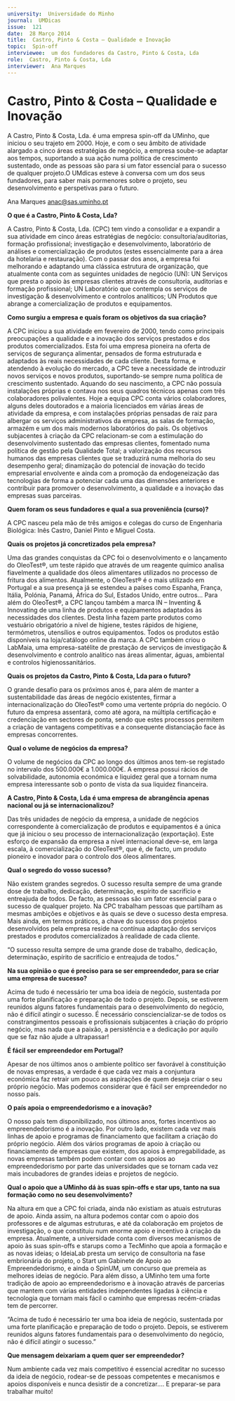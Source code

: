 ```yaml
---
university:  Universidade do Minho
journal:  UMDicas
issue:  121
date:  28 Março 2014
title:  Castro, Pinto & Costa – Qualidade e Inovação
topic:  Spin-off
interviewee:  um dos fundadores da Castro, Pinto & Costa, Lda
role:  Castro, Pinto & Costa, Lda
interviewer:  Ana Marques
---
```

 

# Castro, Pinto & Costa – Qualidade e Inovação 
 
A Castro, Pinto & Costa, Lda. é uma empresa spin-off da UMinho, que iniciou o seu trajeto em 2000.
Hoje, e com o seu âmbito de atividade alargado a cinco áreas estratégias de negócio, a empresa soube-se adaptar aos tempos, suportando a sua ação numa política de crescimento sustentado, onde as pessoas são para si um fator essencial para o sucesso de qualquer projeto.O UMdicas esteve à conversa com um dos seus fundadores, para saber mais pormenores sobre o projeto, seu desenvolvimento e perspetivas para o futuro.

Ana Marques 
anac@sas.uminho.pt 

 
**O que é a Castro, Pinto & Costa, Lda?**

A Castro, Pinto & Costa, Lda. (CPC) tem vindo a consolidar e a expandir a sua atividade em cinco áreas estratégias de negócio: consultoria/auditorias, formação profissional; investigação e desenvolvimento, laboratório de análises e comercialização de produtos (estes essencialmente para a área da hotelaria e restauração).
Com o passar dos anos, a empresa foi melhorando e adaptando uma clássica estrutura de organização, que atualmente conta com as seguintes unidades de negócio (UN): UN Serviços que presta o apoio às empresas clientes através de consultoria, auditorias e formação profissional; UN Laboratório que contempla os serviços de investigação & desenvolvimento e controlos analíticos; UN Produtos que abrange a comercialização de produtos e equipamentos.

 
**Como surgiu a empresa e quais foram os objetivos da sua criação?**

A CPC iniciou a sua atividade em fevereiro de 2000, tendo como principais preocupações a qualidade e a inovação dos serviços prestados e dos produtos comercializados. Esta foi uma empresa pioneira na oferta de serviços de segurança alimentar, pensados de forma estruturada e adaptados às reais necessidades de cada cliente. Desta forma, e atendendo à evolução do mercado, a CPC teve a necessidade de introduzir novos serviços e novos produtos, suportando-se sempre numa política de crescimento sustentado.
Aquando do seu nascimento, a CPC não possuía instalações próprias e contava nos seus quadros técnicos apenas com três colaboradores polivalentes. Hoje a equipa CPC conta vários colaboradores, alguns deles doutorados e a maioria licenciados em várias áreas de atividade da empresa, e com instalações próprias pensadas de raiz para albergar os serviços administrativos da empresa, as salas de formação, armazém e um dos mais modernos laboratórios do país.
Os objetivos subjacentes à criação da CPC relacionam-se com a estimulação do desenvolvimento sustentado das empresas clientes, fomentado numa política de gestão pela Qualidade Total; a valorização dos recursos humanos das empresas clientes que se traduzirá numa melhoria do seu desempenho geral; dinamização do potencial de inovação do tecido empresarial envolvente e ainda com a promoção da endogeneização das tecnologias de forma a potenciar cada uma das dimensões anteriores e contribuir para promover o desenvolvimento, a qualidade e a inovação das empresas suas parceiras.

 
**Quem foram os seus fundadores e qual a sua proveniência (curso)?**

A CPC nasceu pela mão de três amigos e colegas do curso de Engenharia Biológica: Inês Castro, Daniel Pinto e Miguel Costa.

 
**Quais os projetos já concretizados pela empresa?**

Uma das grandes conquistas da CPC foi o desenvolvimento e o lançamento do OleoTest®, um teste rápido que através de um reagente químico analisa fiavelmente a qualidade dos óleos alimentares utilizados no processo de fritura dos alimentos. Atualmente, o OleoTest® é o mais utilizado em Portugal e a sua presença já se estendeu a países como Espanha, França, Itália, Polónia, Panamá, África do Sul, Estados Unido, entre outros… Para além do OleoTest®, a CPC lançou também a marca IN – Inventing & Innovating de uma linha de produtos e equipamentos adaptados às necessidades dos clientes. Desta linha fazem parte produtos como vestuário obrigatório a nível de higiene, testes rápidos de higiene, termómetros, utensílios e outros equipamentos. Todos os produtos estão disponíveis na loja/catálogo online da marca.
A CPC também criou o LabMaia, uma empresa-satélite de prestação de serviços de investigação & desenvolvimento e controlo analítico nas áreas alimentar, águas, ambiental e controlos higienossanitários.

 
**Quais os projetos da Castro, Pinto & Costa, Lda para o futuro?**

O grande desafio para os próximos anos é, para além de manter a sustentabilidade das áreas de negócio existentes, firmar a internacionalização do OleoTest® como uma vertente própria do negócio.
O futuro da empresa assentará, como até agora, na múltipla certificação e credenciação em sectores de ponta, sendo que estes processos permitem a criação de vantagens competitivas e a consequente distanciação face às empresas concorrentes.

 
**Qual o volume de negócios da empresa?**

O volume de negócios da CPC ao longo dos últimos anos tem-se registado no intervalo dos 500.000€ a 1.000.000€.
A empresa possui rácios de solvabilidade, autonomia económica e liquidez geral que a tornam numa empresa interessante sob o ponto de vista da sua liquidez financeira.

 
**A Castro, Pinto & Costa, Lda é uma empresa de abrangência apenas nacional ou já se internacionalizou?**

Das três unidades de negócio da empresa, a unidade de negócios correspondente à comercialização de produtos e equipamentos é a única que já iniciou o seu processo de internacionalização (exportação).
Este esforço de expansão da empresa a nível internacional deve-se, em larga escala, à comercialização do OleoTest®, que é, de facto, um produto pioneiro e inovador para o controlo dos óleos alimentares.

 
**Qual o segredo do vosso sucesso?**

Não existem grandes segredos. O sucesso resulta sempre de uma grande dose de trabalho, dedicação, determinação, espírito de sacrifício e entreajuda de todos. De facto, as pessoas são um fator essencial para o sucesso de qualquer projeto. Na CPC trabalham pessoas que partilham as mesmas ambições e objetivos e às quais se deve o sucesso desta empresa. Mais ainda, em termos práticos, a chave do sucesso dos projetos desenvolvidos pela empresa reside na contínua adaptação dos serviços prestados e produtos comercializados à realidade de cada cliente.


“O sucesso resulta sempre de uma grande dose de trabalho, dedicação, determinação, espírito de sacrifício e entreajuda de todos.”

 
**Na sua opinião o que é preciso para se ser empreendedor, para se criar uma empresa de sucesso?**

Acima de tudo é necessário ter uma boa ideia de negócio, sustentada por uma forte planificação e preparação de todo o projeto. Depois, se estiverem reunidos alguns fatores fundamentais para o desenvolvimento do negócio, não é difícil atingir o sucesso. É necessário consciencializar-se de todos os constrangimentos pessoais e profissionais subjacentes à criação do próprio negócio, mas nada que a paixão, a persistência e a dedicação por aquilo que se faz não ajude a ultrapassar!
 

 
**É fácil ser empreendedor em Portugal?**

Apesar de nos últimos anos o ambiente político ser favorável à constituição de novas empresas, a verdade é que cada vez mais a conjuntura económica faz retrair um pouco as aspirações de quem deseja criar o seu próprio negócio. Mas podemos considerar que é fácil ser empreendedor no nosso país.

 
**O país apoia o empreendedorismo e a inovação?**

O nosso país tem disponibilizado, nos últimos anos, fortes incentivos ao empreendedorismo é a inovação. Por outro lado, existem cada vez mais linhas de apoio e programas de financiamento que facilitam a criação do próprio negócio. Além dos vários programas de apoio à criação ou financiamento de empresas que existem, dos apoios à empregabilidade, as novas empresas também podem contar com os apoios ao empreendedorismo por parte das universidades que se tornam cada vez mais incubadores de grandes ideias e projetos de negócio.

 
**Qual o apoio que a UMinho dá às suas spin-offs e star ups, tanto na sua formação como no seu desenvolvimento?**

Na altura em que a CPC foi criada, ainda não existiam as atuais estruturas de apoio. Ainda assim, na altura podemos contar com o apoio dos professores e de algumas estruturas, e até da colaboração em projetos de investigação, o que constituiu num enorme apoio e incentivo à criação da empresa.
Atualmente, a universidade conta com diversos mecanismos de apoio às suas spin-offs e starups como a TecMinho que apoia a formação e as novas ideias; o IdeiaLab presta um serviço de consultoria na fase embrionária do projeto, o Start um Gabinete de Apoio ao Empreendedorismo, e ainda o SpinUM, um concurso que premeia as melhores ideias de negócio. Para além disso, a UMinho tem uma forte tradição de apoio ao empreendedorismo e à inovação através de parcerias que mantem com várias entidades independentes ligadas à ciência e tecnologia que tornam mais fácil o caminho que empresas recém-criadas tem de percorrer.

 
“Acima de tudo é necessário ter uma boa ideia de negócio, sustentada por uma forte planificação e preparação de todo o projeto. Depois, se estiverem reunidos alguns fatores fundamentais para o desenvolvimento do negócio, não é difícil atingir o sucesso.”

 
**Que mensagem deixariam a quem quer ser empreendedor?**

Num ambiente cada vez mais competitivo é essencial acreditar no sucesso da ideia de negócio, rodear-se de pessoas competentes e mecanismos e apoios disponíveis e nunca desistir de a concretizar…. E preparar-se para trabalhar muito!

